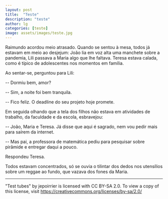 ```yaml
---
layout: post
title:  "Teste"
description: "teste"
author: lg
categories: [teste]
image: assets/images/teste.jpg
---
```


Raimundo acordou meio atrasado. Quando se sentou à mesa, todos já estavam em meio ao desjejum: João lia em voz alta uma manchete sobre a pandemia, Lili passava a Maria algo que lhe faltava. Teresa estava calada, como é típico de adolescentes nos momentos em família.

Ao sentar-se, perguntou para Lili:

-- Dormiu bem, amor?

-- Sim, a noite foi bem tranquila.

-- Fico feliz. O deadline do seu projeto hoje promete.

Em seguida olhando que a tela dos filhos não estava em atividades de trabalho, da faculdade e da escola, esbravejou:

-- João, Maria e Teresa. Já disse que aqui é sagrado, nem vou pedir mais para saírem da internet.

-- Mas pai, a professora de matemática pediu para pesquisar sobre pirâmide e entregar daqui a pouco.

Respondeu Teresa.

Todos estavam concentrados, só se ouvia o tilintar dos dedos nos utensílios sobre um reggae ao fundo, que vazava dos fones da Maria.

---
"Test tubes" by jepoirrier is licensed with CC BY-SA 2.0. To view a copy of this license, visit https://creativecommons.org/licenses/by-sa/2.0/
